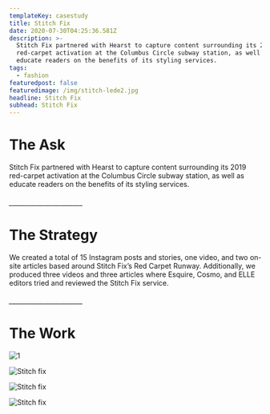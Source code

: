 ```yaml
---
templateKey: casestudy
title: Stitch Fix
date: 2020-07-30T04:25:36.581Z
description: >-
  Stitch Fix partnered with Hearst to capture content surrounding its 2019
  red-carpet activation at the Columbus Circle subway station, as well as
  educate readers on the benefits of its styling services. 
tags:
  - fashion
featuredpost: false
featuredimage: /img/stitch-lede2.jpg
headline: Stitch Fix
subhead: Stitch Fix
---
```

# **The Ask**

Stitch Fix partnered with Hearst to capture content surrounding its 2019 red-carpet activation at the Columbus Circle subway station, as well as educate readers on the benefits of its styling services.

###### \_\_\_\_\_\_\_\_\_\_\_\_\_\_\_\_\_\_\_\_\_\__

# **The Strategy**

We created a total of 15 Instagram posts and stories, one video, and two on-site articles based around Stitch Fix’s Red Carpet Runway. Additionally, we produced three videos and three articles where Esquire, Cosmo, and ELLE editors tried and reviewed the Stitch Fix service.

###### \_\_\_\_\_\_\_\_\_\_\_\_\_\_\_\_\_\_\_\_\_\__

# **The Work**

![](/img/black_bar.png "1")

![Stitch fix](/img/background.jpg "2")

![Stitch fix](/img/layer-2.jpg "3")

![Stitch fix](/img/layer-3.jpg "4")
